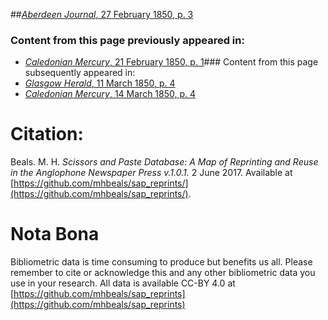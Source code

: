 ##[*Aberdeen Journal*, 27 February 1850, p. 3](https://mhbeals.github.io/sap_html/Aberdeen-Journal/Aberdeen-Journal-27-February-1850-p-3)

### Content from this page previously appeared in:
+ [*Caledonian Mercury*, 21 February 1850, p. 1](https://mhbeals.github.io/sap_html/Caledonian-Mercury/Caledonian-Mercury-21-February-1850-p-1)### Content from this page subsequently appeared in:
+ [*Glasgow Herald*, 11 March 1850, p. 4](https://mhbeals.github.io/sap_html/Glasgow-Herald/Glasgow-Herald-11-March-1850-p-4)
+ [*Caledonian Mercury*, 14 March 1850, p. 4](https://mhbeals.github.io/sap_html/Caledonian-Mercury/Caledonian-Mercury-14-March-1850-p-4)
                    
# Citation: 

Beals. M. H. *Scissors and Paste Database: A Map of Reprinting and Reuse in the Anglophone Newspaper Press v.1.0.1.* 2 June 2017. Available at [https://github.com/mhbeals/sap_reprints/](https://github.com/mhbeals/sap_reprints/). 
                    
# Nota Bona

Bibliometric data is time consuming to produce but benefits us all. Please remember to cite or acknowledge this and any other bibliometric data you use in your research. All data is available CC-BY 4.0 at [https://github.com/mhbeals/sap_reprints](https://github.com/mhbeals/sap_reprints)